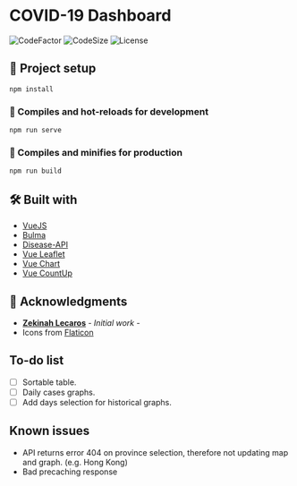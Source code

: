 # COVID-19 Dashboard
![CodeFactor](https://img.shields.io/codefactor/grade/github/deathcatx/covid-dashboard/master)
![CodeSize](https://img.shields.io/github/languages/code-size/deathcatx/covid-dashboard)
![License](https://img.shields.io/github/license/deathcatx/covid-dashboard)

## 📐 Project setup
```
npm install
```

### 🚀 Compiles and hot-reloads for development
```
npm run serve
```

### 🔧 Compiles and minifies for production
```
npm run build
```

## 🛠 Built with
* [VueJS](https://vuejs.org/)
* [Bulma](http://bulma.io/)
* [Disease-API](https://github.com/disease-sh/API)
* [Vue Leaflet](https://github.com/vue-leaflet/Vue2Leaflet)
* [Vue Chart](https://github.com/apertureless/vue-chartjs)
* [Vue CountUp](https://github.com/xlsdg/vue-countup-v2)

## 🙏 Acknowledgments
* **[Zekinah Lecaros](https://github.com/zekinah/pandemiccovid-19)** - *Initial work* - 
* Icons from [Flaticon](https://www.flaticon.com)

## To-do list
- [ ] Sortable table.
- [ ] Daily cases graphs.
- [ ] Add days selection for historical graphs.

## Known issues
* API returns error 404 on province selection, therefore not updating map and graph. (e.g. Hong Kong)
* Bad precaching response
